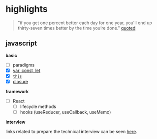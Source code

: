 # highlights
> "if you get one percent better each day for one year, you'll end up thirty-seven times better by the time you’re done."
> [quoted](https://jamesclear.com/continuous-improvement)

## javascript
**basic**
- [ ] paradigms
- [x] [var, const, let](https://github.com/xtrixia/highlights/blob/master/basics/var-let-const.md)
- [x] [`this`](https://github.com/xtrixia/highlights/blob/master/basics/this.md)
- [x] [closure](https://github.com/xtrixia/highlights/blob/master/basics/closure.md)

**framework**
- [ ] React
    - [ ] lifecycle methods
    - [ ] hooks (useReducer, useCallback, useMemo)

**interview**

links related to prepare the technical interview can be seen [here](https://github.com/xtrixia/highlights/blob/master/reference/links).
